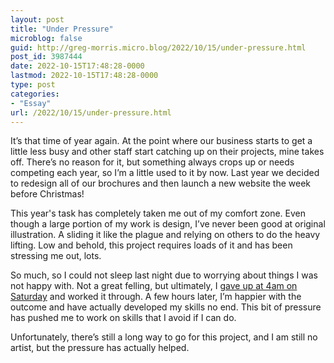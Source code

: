 ```yaml
---
layout: post
title: "Under Pressure"
microblog: false
guid: http://greg-morris.micro.blog/2022/10/15/under-pressure.html
post_id: 3987444
date: 2022-10-15T17:48:28-0000
lastmod: 2022-10-15T17:48:28-0000
type: post
categories:
- "Essay"
url: /2022/10/15/under-pressure.html
---
```

It’s that time of year again. At the point where our business starts to get a little less busy and other staff start catching up on their projects, mine takes off. There’s no reason for it, but something always crops up or needs competing each year, so I’m a little used to it by now. Last year we decided to redesign all of our brochures and then launch a new website the week before Christmas!

This year's task has completely taken me out of my comfort zone. Even though a large portion of my work is design, I’ve never been good at original illustration. A sliding it like the plague and relying on others to do the heavy lifting. Low and behold, this project requires loads of it and has been stressing me out, lots. 

So much, so I could not sleep last night due to worrying about things I was not happy with. Not a great felling, but ultimately, I [gave up at 4am on Saturday](https://twitter.com/gr36/status/1581206616149368832?s=46&t=L5bOxTFXcObW64cqE8Y5hQ) and worked it through. A few hours later, I’m happier with the outcome and have actually developed my skills no end. This bit of pressure has pushed me to work on skills that I avoid if I can do.

Unfortunately, there’s still a long way to go for this project, and I am still no artist, but the pressure has actually helped. 
